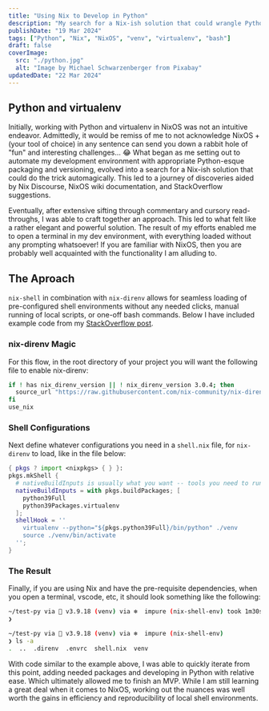 ```yaml
---
title: "Using Nix to Develop in Python"
description: "My search for a Nix-ish solution that could wrangle Python's virtualenv automagically."
publishDate: "19 Mar 2024"
tags: ["Python", "Nix", "NixOS", "venv", "virtualenv", "bash"]
draft: false
coverImage:
  src: "./python.jpg"
  alt: "Image by Michael Schwarzenberger from Pixabay"
updatedDate: "22 Mar 2024"
---
```


## Python and virtualenv

Initially, working with Python and virtualenv in NixOS was not an intuitive
endeavor. Admittedly, it would be remiss of me to not acknowledge NixOS + (your
tool of choice) in any sentence can send you down a rabbit hole of "fun" and
interesting challenges... &#x1F602; What began as me setting out to automate my
development environment with appropriate Python-esque packaging and versioning,
evolved into a search for a Nix-ish solution that could do the trick
automagically. This led to a journey of discoveries aided by Nix Discourse,
NixOS wiki documentation, and StackOverflow suggestions.

Eventually, after extensive sifting through commentary and cursory read-throughs,
I was able to craft together an approach. This led to what felt like a rather
elegant and powerful solution. The result of my efforts enabled me to open a
terminal in my dev environment, with everything loaded without any prompting
whatsoever! If you are familiar with NixOS, then you are probably well
acquainted with the functionality I am alluding to.

## The Aproach

`nix-shell` in combination with `nix-direnv` allows for seamless loading of
pre-configured shell environments without any needed clicks, manual running of
local scripts, or one-off bash commands. Below I have included example code from
my [StackOverflow post](https://stackoverflow.com/questions/64598792/writing-one-shell-script-to-first-enter-nix-shell-then-enter-the-python-virtual/78071283#78071283).

### nix-direnv Magic

For this flow, in the root directory of your project you will want the following
file to enable nix-direnv:

```bash title=".envrc"
if ! has nix_direnv_version || ! nix_direnv_version 3.0.4; then
  source_url "https://raw.githubusercontent.com/nix-community/nix-direnv/3.0.4/direnvrc" "sha256-DzlYZ33mWF/Gs8DDeyjr8mnVmQGx7ASYqA5WlxwvBG4="
fi
use_nix
```

### Shell Configurations

Next define whatever configurations you need in a `shell.nix` file, for
`nix-direnv` to load, like in the file below:

```nix title="shell.nix"
{ pkgs ? import <nixpkgs> { } }:
pkgs.mkShell {
  # nativeBuildInputs is usually what you want -- tools you need to run
  nativeBuildInputs = with pkgs.buildPackages; [
    python39Full
    python39Packages.virtualenv
  ];
  shellHook = ''
    virtualenv --python="${pkgs.python39Full}/bin/python" ./venv
    source ./venv/bin/activate
  '';
}
```

### The Result

Finally, if you are using Nix and have the pre-requisite dependencies, when you
open a terminal, vscode, etc, it should look something like the following:

```bash
~/test-py via 🐍 v3.9.18 (venv) via ❄️  impure (nix-shell-env) took 1m30s
❯

~/test-py via 🐍 v3.9.18 (venv) via ❄️  impure (nix-shell-env)
❯ ls -a
.  ..  .direnv  .envrc  shell.nix  venv
```

With code similar to the example above, I was able to quickly iterate from this
point, adding needed packages and developing in Python with relative ease. Which
ultimately allowed me to finish an MVP. While I am still learning a great deal
when it comes to NixOS, working out the nuances was well worth the gains in
efficiency and reproducibility of local shell environments.
